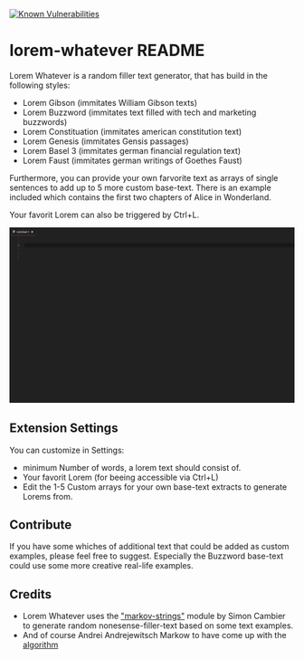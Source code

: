 [![Known Vulnerabilities](https://snyk.io/test/github/jobe451/vscode-lorem-whatever/badge.svg?targetFile=package.json)](https://snyk.io/test/github/jobe451/vscode-lorem-whatever?targetFile=package.json)

# lorem-whatever README

Lorem Whatever is a random filler text generator, that has build in the following styles:
* Lorem Gibson (immitates William Gibson texts)
* Lorem Buzzword (immitates text filled with tech and marketing buzzwords)
* Lorem Constituation (immitates american constitution text)
* Lorem Genesis (immitates Gensis passages)
* Lorem Basel 3 (immitates german financial regulation text)
* Lorem Faust (immitates german writings of Goethes Faust)

Furthermore, you can provide your own farvorite text as arrays of single sentences to add up to 5 more custom base-text. There is an example included which contains the first two chapters of Alice in Wonderland.

Your favorit Lorem can also be triggered by Ctrl+L.

![Lorem Whatever animation](assets/lorem-whatever.gif)

## Extension Settings

You can customize in Settings:
* minimum Number of words, a lorem text should consist of.
* Your favorit Lorem (for beeing accessible via Ctrl+L)
* Edit the 1-5 Custom arrays for your own base-text extracts to generate Lorems from.


## Contribute

If you have some whiches of additional text that could be added as custom examples, please feel free to suggest. Especially the Buzzword base-text could use some more creative real-life examples.


## Credits

* Lorem Whatever uses the ["markov-strings"](https://www.npmjs.com/package/markov-strings) module by Simon Cambier to generate random nonesense-filler-text based on some text examples. 
* And of course Andrei Andrejewitsch Markow to have come up with the [algorithm](https://en.wikipedia.org/wiki/Markov_chain)

